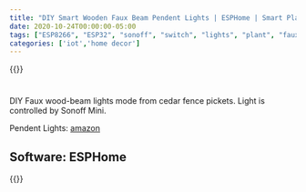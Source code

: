 ```yaml
---
title: "DIY Smart Wooden Faux Beam Pendent Lights | ESPHome | Smart Plant Lights | Home Assistant controlled"
date: 2020-10-24T00:00:00-05:00
tags: ["ESP8266", "ESP32", "sonoff", "switch", "lights", "plant", "faux-beam", "wood working", "smart",'ESPHome','Home Assistant','debashish sahu']
categories: ['iot','home decor']
---
```


{{<youtube b2YgMOzjnPQ>}}

#

DIY Faux wood-beam lights mode from cedar fence pickets. Light is controlled by Sonoff Mini.

Pendent Lights: [amazon](https://amzn.to/35sa6Bv)

## Software: ESPHome

{{<gist debsahu d5dc0914feeb9837e4da62acde0c1760>}}